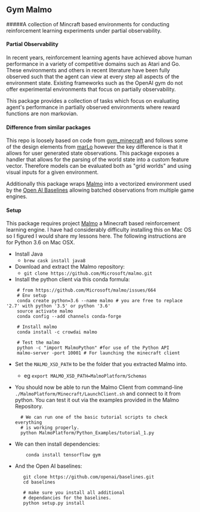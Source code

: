 ## Gym Malmo 
#####A collection of Mincraft based environments for conducting reinforcement learning experiments under partial observability.


#### Partial Observability 

In recent years, reinforcement learning agents have achieved above human performance 
in a variety of competitive domains such as Atari and Go. These environments and others in recent literature 
have been fully observed such that the agent can view at every step all aspects of the environment state. 
Existing frameworks such as the OpenAI gym do not offer experimental environments that focus on 
partially observability.

This package provides a collection of tasks which focus on evaluating agent's performance in partially observed
environments where reward functions are non markovian. 


#### Difference from similar packages 

This repo is loosely based on code from 
[gym_minecraft](https://github.com/tambetm/gym-minecraft) and follows some of the design elements from
[marLo](https://github.com/crowdAI/marLo) however the key difference is that it allows for user generated state 
observations. This package exposes a handler that allows for the parsing of the world state into a 
custom feature vector. Therefore models can be evaluated both as "grid worlds" and using visual inputs for a given 
environment.

Additionally this package wraps [Malmo](https://github.com/Microsoft/malmo) into a vectorized environment used by 
the [Open AI Baselines](https://github.com/openai/baselines) allowing batched observations from multiple game engines. 

#### Setup 
This package requires project [Malmo](https://github.com/Microsoft/malmo) a Minecraft based reinforcement learning engine. 
I have had considerably difficulty installing this on Mac OS so I figured I would share my lessons here. The following instructions
are for Python 3.6 on Mac OSX. 

* Install Java 
    * `brew cask install java8`
*  Download and extract the Malmo repository: 
    *  `git clone https://github.com/Microsoft/malmo.git`
*  Install the python client via this conda formula:
    
```
    # from https://github.com/Microsoft/malmo/issues/664
    # Env setup
    conda create python=3.6 --name malmo # you are free to replace '2.7' with python '3.5' or python '3.6' 
    source activate malmo
    conda config --add channels conda-forge
    
    # Install malmo
    conda install -c crowdai malmo
    
    # Test the malmo 
    python -c "import MalmoPython" #for use of the Python API
    malmo-server -port 10001 # For launching the minecraft client
```
*  Set the `MALMO_XSD_PATH` to be the folder that you extracted Malmo into. 
   * eg `export MALMO_XSD_PATH=MalmoPlatform/Schemas`
   
* You should now be able to run the Malmo Client from command-line `./MalmoPlatform/Minecraft/LaunchClient.sh` and connect
  to it from python. You can test it out via the examples provided in the Malmo Repository.
  
  ```
    # We can run one of the basic tutorial scripts to check everything
    # is working properly.
    python MalmoPlatform/Python_Examples/tutorial_1.py

  ```
* We can then install dependencies: 
    ```
        conda install tensorflow gym
    ```
* And the Open AI baselines: 
    ```
       git clone https://github.com/openai/baselines.git
       cd baselines
       
       # make sure you install all additional  
       # dependancies for the baselines. 
       python setup.py install
    ```
    